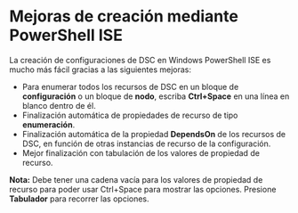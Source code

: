 # Mejoras de creación mediante PowerShell ISE

La creación de configuraciones de DSC en Windows PowerShell ISE es mucho más fácil gracias a las siguientes mejoras:

- Para enumerar todos los recursos de DSC en un bloque de **configuración** o un bloque de **nodo**, escriba **Ctrl+Space** en una línea en blanco dentro de él.
- Finalización automática de propiedades de recurso de tipo **enumeración**.
- Finalización automática de la propiedad **DependsOn** de los recursos de DSC, en función de otras instancias de recurso de la configuración.
- Mejor finalización con tabulación de los valores de propiedad de recurso.

**Nota:** Debe tener una cadena vacía para los valores de propiedad de recurso para poder usar Ctrl+Space para mostrar las opciones. Presione **Tabulador** para recorrer las opciones.


<!--HONumber=Aug16_HO3-->


